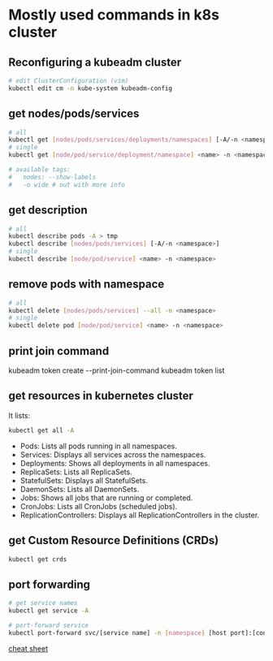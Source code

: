 # Mostly used commands in k8s cluster

## Reconfiguring a kubeadm cluster

```bash
# edit ClusterConfiguration (vim)
kubectl edit cm -n kube-system kubeadm-config
```

## get nodes/pods/services

```bash
# all
kubectl get [nodes/pods/services/deployments/namespaces] [-A/-n <namespace>]
# single
kubectl get [node/pod/service/deployment/namespace] <name> -n <namespace>

# available tags:
#   nodes: --show-labels
#   -o wide # out with more info
```

## get description

```bash
# all
kubectl describe pods -A > tmp
kubectl describe [nodes/pods/services] [-A/-n <namespace>]
# single
kubectl describe [node/pod/service] <name> -n <namespace>
```

## remove pods with namespace

```bash
# all
kubectl delete [nodes/pods/services] --all -n <namespace>
# single
kubectl delete pod [node/pod/service] <name> -n <namespace>
```

## print join command

kubeadm token create --print-join-command
kubeadm token list

## get resources in kubernetes cluster

It lists:

```bash
kubectl get all -A
```

- Pods: Lists all pods running in all namespaces.
- Services: Displays all services across the namespaces.
- Deployments: Shows all deployments in all namespaces.
- ReplicaSets: Lists all ReplicaSets.
- StatefulSets: Displays all StatefulSets.
- DaemonSets: Lists all DaemonSets.
- Jobs: Shows all jobs that are running or completed.
- CronJobs: Lists all CronJobs (scheduled jobs).
- ReplicationControllers: Displays all ReplicationControllers in the cluster.

## get Custom Resource Definitions (CRDs)

```bash
kubectl get crds
```

## port forwarding

```bash
# get service names
kubectl get service -A

# port-forward service
kubectl port-forward svc/[service name] -n [namespace] [host port]:[container port]
```

[cheat sheet](https://intellipaat.com/blog/tutorial/devops-tutorial/kubernetes-cheat-sheet/)